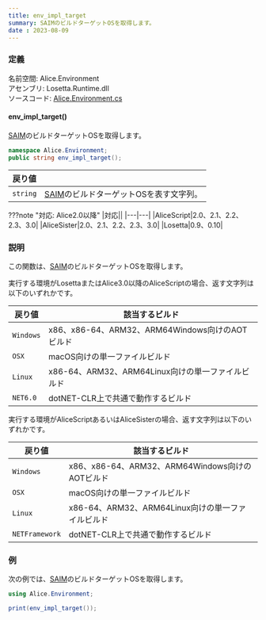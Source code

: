 ```yaml
---
title: env_impl_target
summary: SAIMのビルドターゲットOSを取得します。
date : 2023-08-09
---
```

### 定義
名前空間: Alice.Environment<br/>
アセンブリ: Losetta.Runtime.dll<br/>
ソースコード: [Alice.Environment.cs](https://github.com/WSOFT-Project/Losetta/blob/master/Losetta.Runtime/Alice.Environment.cs)

#### env_impl_target()

[SAIM](../../../general/saim.md)のビルドターゲットOSを取得します。

```cs title="AliceScript"
namespace Alice.Environment;
public string env_impl_target();
```

|戻り値| |
|-|-|
|`string`|[SAIM](../../../general/saim.md)のビルドターゲットOSを表す文字列。|

???note "対応: Alice2.0以降"
    |対応||
    |---|---|
    |AliceScript|2.0、2.1、2.2、2.3、3.0|
    |AliceSister|2.0、2.1、2.2、2.3、3.0|
    |Losetta|0.9、0.10|

### 説明
この関数は、[SAIM](../../../general/saim.md)のビルドターゲットOSを取得します。

実行する環境がLosettaまたはAlice3.0以降のAliceScriptの場合、返す文字列は以下のいずれかです。

|戻り値|該当するビルド|
|-|-|
|`Windows`|x86、x86-64、ARM32、ARM64Windows向けのAOTビルド|
|`OSX`|macOS向けの単一ファイルビルド|
|`Linux`|x86-64、ARM32、ARM64Linux向けの単一ファイルビルド|
|`NET6.0`|dotNET-CLR上で共通で動作するビルド|

実行する環境がAliceScriptあるいはAliceSisterの場合、返す文字列は以下のいずれかです。

|戻り値|該当するビルド|
|-|-|
|`Windows`|x86、x86-64、ARM32、ARM64Windows向けのAOTビルド|
|`OSX`|macOS向けの単一ファイルビルド|
|`Linux`|x86-64、ARM32、ARM64Linux向けの単一ファイルビルド|
|`NETFramework`|dotNET-CLR上で共通で動作するビルド|

### 例
次の例では、[SAIM](../../../general/saim.md)のビルドターゲットOSを取得します。

```cs title="AliceScript"
using Alice.Environment;

print(env_impl_target());
```
